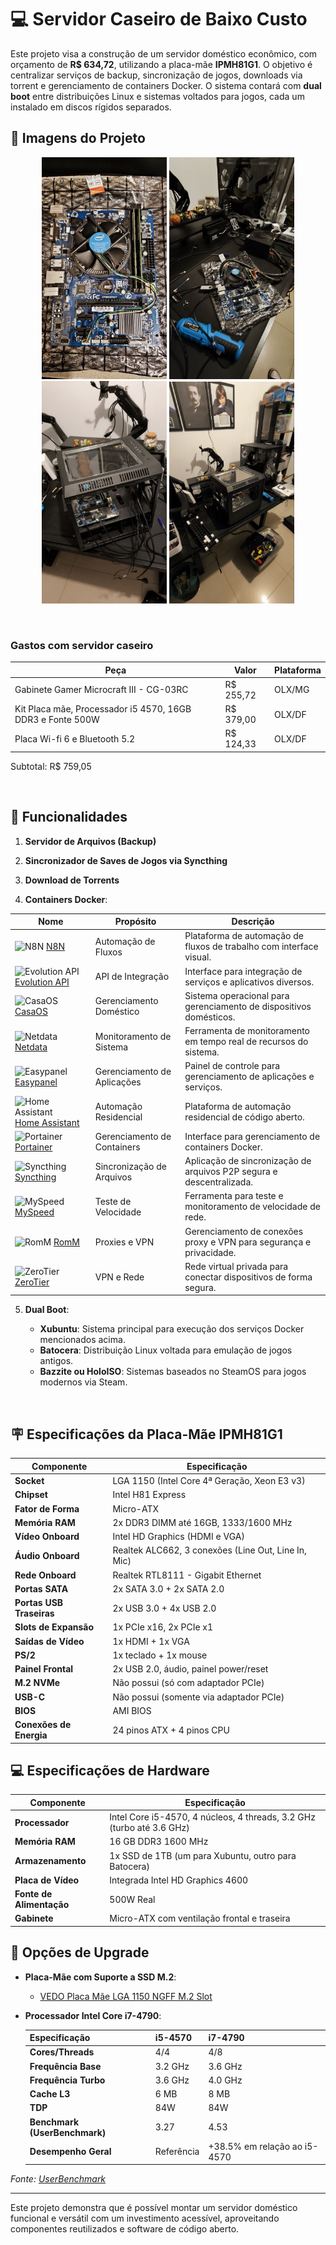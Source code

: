 # 💻 Servidor Caseiro de Baixo Custo

Este projeto visa a construção de um servidor doméstico econômico, com orçamento de **R\$ 634,72**, utilizando a placa-mãe **IPMH81G1**. O objetivo é centralizar serviços de backup, sincronização de jogos, downloads via torrent e gerenciamento de containers Docker. O sistema contará com **dual boot** entre distribuições Linux e sistemas voltados para jogos, cada um instalado em discos rígidos separados.

## 📸 Imagens do Projeto

<p align="center">
  <img src="img1.jpg" width="200" />
  <img src="img2.jpg" width="200" />
  <img src="img3.jpg" width="200" />
  <img src="img4.jpg" width="200" />
</p>  

<br/>

### Gastos com servidor caseiro

| Peça                                                        | Valor     | Plataforma |
|-------------------------------------------------------------|-----------|------------|
| Gabinete Gamer Microcraft III - CG-03RC                     | R$ 255,72 | OLX/MG     |
| Kit Placa mãe, Processador i5 4570, 16GB DDR3 e Fonte 500W  | R$ 379,00 | OLX/DF     |
| Placa Wi-fi 6 e Bluetooth 5.2  | R$ 124,33 | OLX/DF     |

Subtotal: R$ 759,05

<br/>

## 🧰 Funcionalidades

1. **Servidor de Arquivos (Backup)**

2. **Sincronizador de Saves de Jogos via Syncthing**

3. **Download de Torrents**

4. **Containers Docker**: 

| Nome           | Propósito                   | Descrição                                                           |
| -------------- | --------------------------- | ------------------------------------------------------------------- |
| ![N8N](https://img.shields.io/badge/n8n-Workflow%20Automation-orange) [N8N](https://n8n.io/)            | Automação de Fluxos         | Plataforma de automação de fluxos de trabalho com interface visual. |
| ![Evolution API](https://img.shields.io/badge/Evolution%20API-API%20de%20Integração-blue) [Evolution API](#)  | API de Integração           | Interface para integração de serviços e aplicativos diversos.       |
| ![CasaOS](https://img.shields.io/badge/CasaOS-Gerenciamento%20Doméstico-brightgreen) [CasaOS](https://casaos.io/)         | Gerenciamento Doméstico     | Sistema operacional para gerenciamento de dispositivos domésticos.  |
| ![Netdata](https://img.shields.io/badge/Netdata-Monitoramento%20de%20Sistema-red) [Netdata](https://www.netdata.cloud/)        | Monitoramento de Sistema    | Ferramenta de monitoramento em tempo real de recursos do sistema.   |
| ![Easypanel](https://img.shields.io/badge/Easypanel-Gerenciamento%20de%20Aplicações-yellow) [Easypanel](https://easypanel.io/)      | Gerenciamento de Aplicações | Painel de controle para gerenciamento de aplicações e serviços.     |
| ![Home Assistant](https://img.shields.io/badge/Home%20Assistant-Automação%20Residencial-blueviolet) [Home Assistant](https://www.home-assistant.io/) | Automação Residencial       | Plataforma de automação residencial de código aberto.               |
| ![Portainer](https://img.shields.io/badge/Portainer-Gerenciamento%20de%20Containers-lightgrey) [Portainer](https://www.portainer.io/)      | Gerenciamento de Containers | Interface para gerenciamento de containers Docker.                  |
| ![Syncthing](https://img.shields.io/badge/Syncthing-Sync%20Files-orange) [Syncthing](https://syncthing.net/)          | Sincronização de Arquivos   | Aplicação de sincronização de arquivos P2P segura e descentralizada.|
| ![MySpeed](https://img.shields.io/badge/MySpeed-Speed%20Testing-blue) [MySpeed](#)            | Teste de Velocidade         | Ferramenta para teste e monitoramento de velocidade de rede.        |
| ![RomM](https://img.shields.io/badge/RomM-Proxies%20e%20VPN-purple) [RomM](#)              | Proxies e VPN               | Gerenciamento de conexões proxy e VPN para segurança e privacidade. |
| ![ZeroTier](https://img.shields.io/badge/ZeroTier-VPN%20e%20Rede-blue) [ZeroTier](https://www.zerotier.com/)          | VPN e Rede                  | Rede virtual privada para conectar dispositivos de forma segura.    |


5. **Dual Boot**:

   * **Xubuntu**: Sistema principal para execução dos serviços Docker mencionados acima.
   * **Batocera**: Distribuição Linux voltada para emulação de jogos antigos.
   * **Bazzite ou HoloISO**: Sistemas baseados no SteamOS para jogos modernos via Steam.

<br>

## 🪧 Especificações da Placa-Mãe IPMH81G1

| Componente               | Especificação                                       |
| ------------------------ | --------------------------------------------------- |
| **Socket**               | LGA 1150 (Intel Core 4ª Geração, Xeon E3 v3)        |
| **Chipset**              | Intel H81 Express                                   |
| **Fator de Forma**       | Micro-ATX                                           |
| **Memória RAM**          | 2x DDR3 DIMM até 16GB, 1333/1600 MHz                |
| **Vídeo Onboard**        | Intel HD Graphics (HDMI e VGA)                      |
| **Áudio Onboard**        | Realtek ALC662, 3 conexões (Line Out, Line In, Mic) |
| **Rede Onboard**         | Realtek RTL8111 - Gigabit Ethernet                  |
| **Portas SATA**          | 2x SATA 3.0 + 2x SATA 2.0                           |
| **Portas USB Traseiras** | 2x USB 3.0 + 4x USB 2.0                             |
| **Slots de Expansão**    | 1x PCIe x16, 2x PCIe x1                             |
| **Saídas de Vídeo**      | 1x HDMI + 1x VGA                                    |
| **PS/2**                 | 1x teclado + 1x mouse                               |
| **Painel Frontal**       | 2x USB 2.0, áudio, painel power/reset               |
| **M.2 NVMe**             | Não possui (só com adaptador PCIe)                  |
| **USB-C**                | Não possui (somente via adaptador PCIe)             |
| **BIOS**                 | AMI BIOS                                            |
| **Conexões de Energia**  | 24 pinos ATX + 4 pinos CPU                          |

## 💻 Especificações de Hardware

| Componente               | Especificação                                                         |
| ------------------------ | --------------------------------------------------------------------- |
| **Processador**          | Intel Core i5-4570, 4 núcleos, 4 threads, 3.2 GHz (turbo até 3.6 GHz) |
| **Memória RAM**          | 16 GB DDR3 1600 MHz                                                    |
| **Armazenamento**        | 1x SSD de 1TB (um para Xubuntu, outro para Batocera)                  |
| **Placa de Vídeo**       | Integrada Intel HD Graphics 4600                                      |
| **Fonte de Alimentação** | 500W Real                                                             |
| **Gabinete**             | Micro-ATX com ventilação frontal e traseira                           |

## 🔧 Opções de Upgrade

* **Placa-Mãe com Suporte a SSD M.2**:

  * [VEDO Placa Mãe LGA 1150 NGFF M.2 Slot](https://www.amazon.com.br/gp/product/B0BVVY1MSC/ref=ox_sc_act_title_1?smid=A2ZM0XEGQ4KBL7&th=1)

* **Processador Intel Core i7-4790**:

  | Especificação                 | i5-4570    | i7-4790                      |
  | ----------------------------- | ---------- | ---------------------------- |
  | **Cores/Threads**             | 4/4        | 4/8                          |
  | **Frequência Base**           | 3.2 GHz    | 3.6 GHz                      |
  | **Frequência Turbo**          | 3.6 GHz    | 4.0 GHz                      |
  | **Cache L3**                  | 6 MB       | 8 MB                         |
  | **TDP**                       | 84W        | 84W                          |
  | **Benchmark (UserBenchmark)** | 3.27       | 4.53                         |
  | **Desempenho Geral**          | Referência | +38.5% em relação ao i5-4570 |

*Fonte: [UserBenchmark](https://cpu.userbenchmark.com/Compare/Intel-Core-i7-4790-vs-Intel-Core-i5-4570/2293vs2770)*

---

Este projeto demonstra que é possível montar um servidor doméstico funcional e versátil com um investimento acessível, aproveitando componentes reutilizados e software de código aberto.
